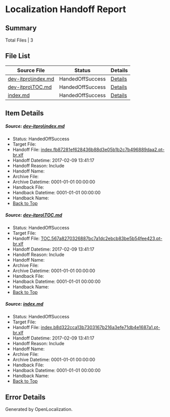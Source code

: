# <a name='report-top'></a> Localization Handoff Report

## Summary
 Total Files | 3

## File List
 Source File | Status | Details 
 ----------- | ------ | ------- 
 [dev-itpro\index.md](https://github.com/OpenLocalizationTestOrg/AX-Docs-Sandbox/blob/69fc26ce0f7245cd05adedd5b293e26a5d41edd0/dev-itpro/index.md) | HandedOffSuccess | [Details](#97d768878dd39d011e58eef9f43c3ebd535edeff1181)
 [dev-itpro\TOC.md](https://github.com/OpenLocalizationTestOrg/AX-Docs-Sandbox/blob/932cf5f62ec54c84e797b380b22bce5cb42dc28a/dev-itpro/TOC.md) | HandedOffSuccess | [Details](#3e055515b7c142220111f6232129d0011e1006051886)
 [index.md](https://github.com/OpenLocalizationTestOrg/AX-Docs-Sandbox/blob/633774ac83a2783644ce240f939f47470400acf9/index.md) | HandedOffSuccess | [Details](#38e422abb532abb72eb581f9d6de3cd7e1a3f0fc3050)

## Item Details
##### <a name='97d768878dd39d011e58eef9f43c3ebd535edeff1181'></a> Source: [dev-itpro\index.md](https://github.com/OpenLocalizationTestOrg/AX-Docs-Sandbox/blob/69fc26ce0f7245cd05adedd5b293e26a5d41edd0/dev-itpro/index.md)
* Status: HandedOffSuccess
* Target File: 
* Handoff File: [index.fb87281ef628436b88d3e05b1b2c7b496889daa2.pt-br.xlf](https://github.com/OpenLocalizationTestOrg/AX-Docs-Sandbox.handoff/blob/45e9917204771a467ea56d200dc6a52f51af3e83/ol-handoff/OpenLocalizationTestOrg/AX-Docs-Sandbox.pt-br/master/premium/index.fb87281ef628436b88d3e05b1b2c7b496889daa2.pt-br.xlf)
* Handoff Datetime: 2017-02-09 13:41:17
* Handoff Reason: Include
* Handoff Name: 
* Archive File: 
* Archive Datetime: 0001-01-01 00:00:00
* Handback File: 
* Handback Datetime: 0001-01-01 00:00:00
* Handback Name: 
* [Back to Top](#report-top)

##### <a name='3e055515b7c142220111f6232129d0011e1006051886'></a> Source: [dev-itpro\TOC.md](https://github.com/OpenLocalizationTestOrg/AX-Docs-Sandbox/blob/932cf5f62ec54c84e797b380b22bce5cb42dc28a/dev-itpro/TOC.md)
* Status: HandedOffSuccess
* Target File: 
* Handoff File: [TOC.567a8270326887bc7a1dc2ebcb83be5b54fee423.pt-br.xlf](https://github.com/OpenLocalizationTestOrg/AX-Docs-Sandbox.handoff/blob/45e9917204771a467ea56d200dc6a52f51af3e83/ol-handoff/OpenLocalizationTestOrg/AX-Docs-Sandbox.pt-br/master/do-not-translate/TOC.567a8270326887bc7a1dc2ebcb83be5b54fee423.pt-br.xlf)
* Handoff Datetime: 2017-02-09 13:41:17
* Handoff Reason: Include
* Handoff Name: 
* Archive File: 
* Archive Datetime: 0001-01-01 00:00:00
* Handback File: 
* Handback Datetime: 0001-01-01 00:00:00
* Handback Name: 
* [Back to Top](#report-top)

##### <a name='38e422abb532abb72eb581f9d6de3cd7e1a3f0fc3050'></a> Source: [index.md](https://github.com/OpenLocalizationTestOrg/AX-Docs-Sandbox/blob/633774ac83a2783644ce240f939f47470400acf9/index.md)
* Status: HandedOffSuccess
* Target File: 
* Handoff File: [index.b8d322cca13b7303167b216a3efe71db4e1687a1.pt-br.xlf](https://github.com/OpenLocalizationTestOrg/AX-Docs-Sandbox.handoff/blob/45e9917204771a467ea56d200dc6a52f51af3e83/ol-handoff/OpenLocalizationTestOrg/AX-Docs-Sandbox.pt-br/master/premium/index.b8d322cca13b7303167b216a3efe71db4e1687a1.pt-br.xlf)
* Handoff Datetime: 2017-02-09 13:41:17
* Handoff Reason: Include
* Handoff Name: 
* Archive File: 
* Archive Datetime: 0001-01-01 00:00:00
* Handback File: 
* Handback Datetime: 0001-01-01 00:00:00
* Handback Name: 
* [Back to Top](#report-top)


## Error Details

Generated by OpenLocalization.

